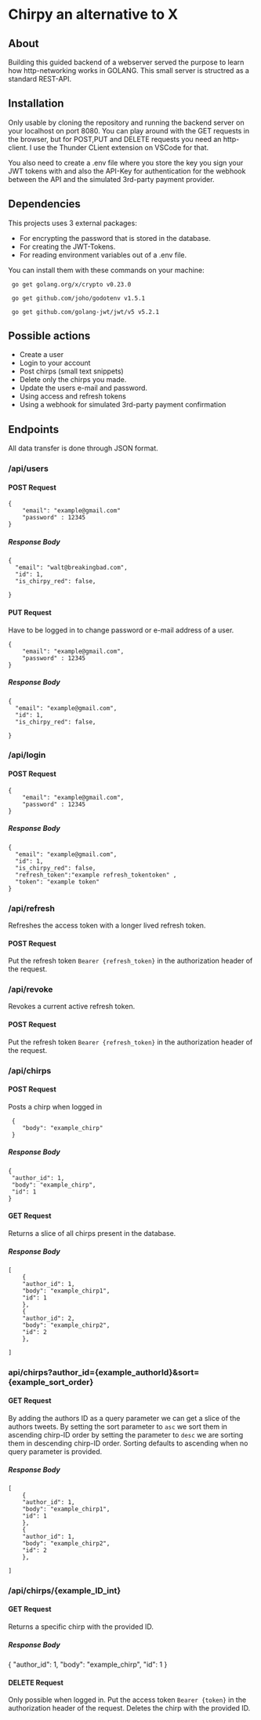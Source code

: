 # Chirpy an alternative to X

## About
Building this guided backend of a webserver served the purpose to learn how http-networking works in GOLANG.
This small server is structred as a standard REST-API.

## Installation
Only usable by cloning the repository and running the backend server on your localhost on port 8080.
You can play around with the GET requests in the browser, but for POST,PUT and DELETE requests you need an http-client.
I use the Thunder CLient extension on VSCode for that.


You also need to create a .env file where you store the key you sign your JWT tokens with and also the API-Key for authentication for the webhook between the API and the simulated 3rd-party payment provider. 

## Dependencies
This projects uses 3 external packages:
+ For encrypting the password that is stored in the database.
+ For creating the JWT-Tokens.
+ For reading environment variables out of a .env file.


You can install them with these commands on your machine:

```
 go get golang.org/x/crypto v0.23.0

 go get github.com/joho/godotenv v1.5.1

 go get github.com/golang-jwt/jwt/v5 v5.2.1
```

## Possible actions
+ Create a user
+ Login to your account
+ Post chirps (small text snippets)
+ Delete only the chirps you made.
+ Update the users e-mail and password.
+ Using access and refresh tokens
+ Using a webhook for simulated 3rd-party payment confirmation

## Endpoints
All data transfer is done through JSON format.

### /api/users
#### POST Request
```
{
    "email": "example@gmail.com"
    "password" : 12345
}
```
##### Response Body
```
{
  "email": "walt@breakingbad.com",
  "id": 1,
  "is_chirpy_red": false,
  
} 
```
#### PUT Request
Have to be logged in to change password or e-mail address of a user.
```
{
    "email": "example@gmail.com",
    "password" : 12345
}
```
##### Response Body
```
{
  "email": "example@gmail.com",
  "id": 1,
  "is_chirpy_red": false,
  
}
```
### /api/login
#### POST Request
```
{ 
    "email": "example@gmail.com",
    "password" : 12345
}
```
##### Response Body
```
{
  "email": "example@gmail.com",
  "id": 1,
  "is_chirpy_red": false,
  "refresh_token":"example refresh_tokentoken" ,
  "token": "example token"
}
```

### /api/refresh
Refreshes the access token with a longer lived refresh token.

#### POST Request
Put the refresh token `Bearer {refresh_token}`  in the authorization header of the request. 

### /api/revoke 
Revokes a current active refresh token.

#### POST Request
Put the refresh token `Bearer {refresh_token}`  in the authorization header of the request. 

### /api/chirps

#### POST Request
Posts a chirp when logged in

```
 {
    "body": "example_chirp"
 }
 ```
 ##### Response Body
 ```
 {
  "author_id": 1,
  "body": "example_chirp",
  "id": 1
}
 ```
#### GET Request
Returns a slice of all chirps present in the database.

##### Response Body
```
[
    {
    "author_id": 1,
    "body": "example_chirp1",
    "id": 1
    },
    {
    "author_id": 2,
    "body": "example_chirp2",
    "id": 2
    },

]
```
### api/chirps?author_id={example_authorId}&sort={example_sort_order}

#### GET Request
By adding the authors ID as a query parameter we can get a slice of the authors tweets. By setting the sort parameter to `asc` we sort them in ascending chirp-ID order by setting the parameter to `desc` we are sorting them in descending chirp-ID order.
Sorting defaults to ascending when no query parameter is provided.

##### Response Body
```
[
    {
    "author_id": 1,
    "body": "example_chirp1",
    "id": 1
    },
    {
    "author_id": 1,
    "body": "example_chirp2",
    "id": 2
    },

]
```
### /api/chirps/{example_ID_int}

#### GET Request
Returns a specific chirp with the provided ID.

##### Response Body
{
  "author_id": 1,
  "body": "example_chirp",
  "id": 1
}
 #### DELETE Request
 Only possible when logged in.
 Put the access token `Bearer {token}` in the authorization header of the request. 
 Deletes the chirp with the provided ID.








